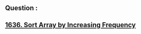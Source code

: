 ## Question : 
<h2> <a href="https://leetcode.com/problems/sort-array-by-increasing-frequency/">1636. Sort Array by Increasing Frequency</a>
